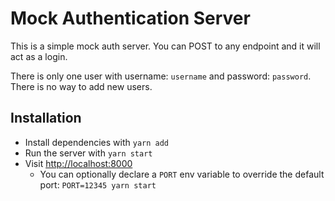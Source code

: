 # Mock Authentication Server
This is a simple mock auth server. You can POST to any endpoint and it will act as a login.

There is only one user with username: `username` and password: `password`.
There is no way to add new users.

## Installation
- Install dependencies with `yarn add`
- Run the server with `yarn start`
- Visit [http://localhost:8000](http://localhost:8000)
  - You can optionally declare a `PORT` env variable to override the default port: `PORT=12345 yarn start`
